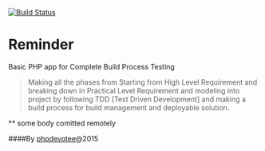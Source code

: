 [![Build Status](https://travis-ci.org/phpdevotee/calc.svg?branch=master)](https://travis-ci.org/phpdevotee/calc)

# Reminder

Basic PHP app for  Complete Build Process Testing


> Making all the phases from Starting from High Level Requirement and breaking down in Practical Level Requirement and modeling into project by following TDD [Test Driven Development] and making a build process for build management and deployable solution.

** some body comitted remotely 

####By
[phpdevotee]@2015
















[phpdevotee]:ck.test.pro@gmail.com

